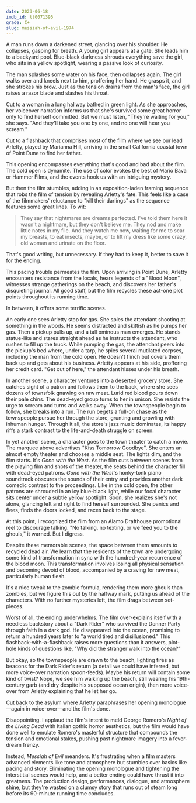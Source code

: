 ```yaml
---
date: 2023-06-18
imdb_id: tt0071396
grade: C+
slug: messiah-of-evil-1974
---
```


A man runs down a darkened street, glancing over his shoulder. He collapses, gasping for breath. A young girl appears at a gate. She leads him to a backyard pool. Blue-black darkness shrouds everything save the girl, who sits in a yellow spotlight, wearing a passive look of curiosity.

The man splashes some water on his face, then collapses again. The girl walks over and kneels next to him, proffering her hand. He grasps it, and she strokes his brow. Just as the tension drains from the man's face, the girl raises a razor blade and slashes his throat.

<!-- end -->

Cut to a woman in a long hallway bathed in green light. As she approaches, her voiceover narration informs us that she's survived some great horror only to find herself committed. But we must listen, "They're waiting for you," she says. "And they'll take you one by one, and no one will hear you scream."

Cut to a flashback that comprises most of the film where we see our lead Arletty, played by Marianna Hill, arriving in the small California coastal town of Point Dune to find her father.

This opening encompasses everything that's good and bad about the film. The cold open is dynamite. The use of color evokes the best of Mario Bava or Hammer Films, and the events hook us with an intriguing mystery.

But then the film stumbles, adding in an exposition-laden framing sequence that robs the film of tension by revealing Arletty's fate. This feels like a case of the filmmakers' reluctance to "kill their darlings" as the sequence features some great lines. To wit:

> They say that nightmares are dreams perfected. I've told them here it wasn't a nightmare, but they don't believe me. They nod and make little notes in my file. And they watch me now, waiting for me to scar my breasts, to eat insects, maybe, or to lift my dress like some crazy, old woman and urinate on the floor.

That's good writing, but unnecessary. If they had to keep it, better to save it for the ending.

This pacing trouble permeates the film. Upon arriving in Point Dune, Arletty encounters resistance from the locals, hears legends of a "Blood Moon", witnesses strange gatherings on the beach, and discovers her father's disquieting journal. All good stuff, but the film recycles these act-one plot points throughout its running time.

In between, it offers some terrific scenes.

An early one sees Arletty stop for gas. She spies the attendant shooting at something in the woods. He seems distracted and skittish as he pumps her gas. Then a pickup pulls up, and a tall ominous man emerges. He stands statue-like and stares straight ahead as he instructs the attendant, who rushes to fill up the truck. While pumping the gas, the attendant peers into the pickup's bed where, under a tarp, he spies several mutilated corpses, including the man from the cold open. He doesn't flinch but covers them back up and gets about his business. Arletty appears at his side, proffering her credit card. "Get out of here," the attendant hisses under his breath.

In another scene, a character ventures into a deserted grocery store. She catches sight of a patron and follows them to the back, where she sees dozens of townsfolk gnawing on raw meat. Lurid red blood pours down their pale chins. The dead-eyed group turns to her in unison. She resists the urge to scream and turns and walks away. When the townspeople begin to follow, she breaks into a run. The run begets a full-on chase as the townspeople pursue her through the store, grunting and growling with inhuman hunger. Through it all, the store's jazz music dominates, its happy riffs a stark contrast to the life-and-death struggle on screen.

In yet another scene, a character goes to the town theater to catch a movie. The marquee above advertises "Kiss Tomorrow Goodbye". She enters an almost empty theater and chooses a middle seat. The lights dim, and the film starts. It's _Gone with the West_. As the film cuts between scenes from the playing film and shots of the theater, the seats behind the character fill with dead-eyed patrons. _Gone with the West_'s honky-tonk piano soundtrack obscures the sounds of their entry and provides another dark comedic contrast to the proceedings. Like in the cold open, the other patrons are shrouded in an icy blue-black light, while our focal character sits center under a subtle yellow spotlight. Soon, she realizes she's not alone, glancing left and right to find herself surrounded. She panics and flees, finds the doors locked, and races back to the stage.

At this point, I recognized the film from an Alamo Drafthouse promotional reel to discourage talking. "No talking, no texting, or we feed you to the ghouls," it warned. But I digress.

Despite these memorable scenes, the space between them amounts to recycled dead air. We learn that the residents of the town are undergoing some kind of transformation in sync with the hundred-year recurrence of the blood moon. This transformation involves losing all physical sensation and becoming devoid of blood, accompanied by a craving for raw meat, particularly human flesh.

It's a nice tweak to the zombie formula, rendering them more ghouls than zombies, but we figure this out by the halfway mark, putting us ahead of the characters. With no further mysteries left, the film drags between set-pieces.

Worst of all, the ending underwhelms. The film over-explains itself with a needless backstory about a "Dark Rider" who survived the Donner Party through faith in a dark god. He disappeared into the ocean, promising to return a hundred years later to "a world tired and disillusioned." This flashback-with-a-flashback raises more questions than it answers, plot-hole kinds of questions like, "Why did the stranger walk into the ocean?"

But okay, so the townspeople are drawn to the beach, lighting fires as beacons for the Dark Rider's return (a detail we could have inferred, but more voice-over narration spoon-feeds). Maybe his return will contain some kind of twist? Nope, we see him walking up the beach, still wearing his 19th-century garb (and dry despite his supposed ocean origin), then more voice-over from Arletty explaining that he let her go.

Cut back to the asylum where Arletty paraphrases her opening monologue—again in voice-over—and the film's done.

Disappointing. I applaud the film's intent to meld George Romero's <span data-imdb-id="tt0063350">_Night of the Living Dead_</span> with Italian gothic horror aesthetics, but the film would have done well to emulate Romero's masterful structure that compounds the tension and emotional stakes, pushing past nightmare imagery into a fever-dream frenzy.

Instead, _Messiah of Evil_ meanders. It's frustrating when a film masters advanced elements like tone and atmosphere but stumbles over basics like pacing and story. Eliminating the opening monologue and tightening the interstitial scenes would help, and a better ending could have thrust it into greatness. The production design, performances, dialogue, and atmosphere shine, but they're wasted on a clumsy story that runs out of steam long before its 90-minute running time concludes.
